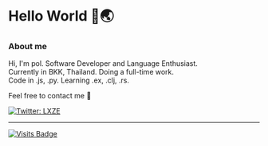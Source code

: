 # Hello World 🙌🌏

### About me
Hi, I'm pol. Software Developer and Language Enthusiast.  
Currently in BKK, Thailand. Doing a full-time work.    
Code in .js, .py. Learning .ex, .clj, .rs.

Feel free to contact me 👋  

[![Twitter: LXZE](https://img.shields.io/twitter/follow/LXZE?style=social)](https://twitter.com/LXZE)

---
[![Visits Badge](https://badges.pufler.dev/visits/LXZE/LXZE)](https://badges.pufler.dev)

<!-- 
Oh, hello there, hacker 😈
-->
